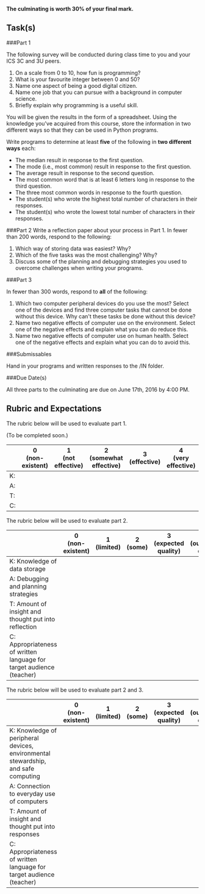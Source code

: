 **The culminating is worth 30% of your final mark.**

Task(s)
-------


###Part 1

The following survey will be conducted during class time to you and your ICS 3C and 3U peers. 

  1. On a scale from 0 to 10, how fun is programming?
  2. What is your favourite integer between 0 and 50?
  3. Name one aspect of being a good digital citizen.
  4. Name one job that you can pursue with a background in computer science.
  5. Briefly explain why programming is a useful skill.

You will be given the results in the form of a spreadsheet. Using the knowledge you've acquired from this course, store the information in two different ways so that they can be used in Python programs. 

Write programs to determine at least **five** of the following in **two different ways** each:

* The median result in response to the first question.
* The mode (i.e., most common) result in response to the first question.
* The average result in response to the second question.
* The most common word that is at least 6 letters long in response to the third question.
* The three most common words in response to the fourth question.
* The student(s) who wrote the highest total number of characters in their responses.
* The student(s) who wrote the lowest total number of characters in their responses.


###Part 2
Write a reflection paper about your process in Part 1. In fewer than 200 words, respond to the following:

  1. Which way of storing data was easiest? Why?
  2. Which of the five tasks was the most challenging? Why?
  3. Discuss some of the planning and debugging strategies you used to overcome challenges when writing your programs.


###Part 3

In fewer than 300 words, respond to **all** of the following:

  1. Which two computer peripheral devices do you use the most? Select one of the devices and find three computer tasks that cannot be done without this device. Why can't these tasks be done without this device?
  2. Name two negative effects of computer use on the environment. Select one of the negative effects and explain what you can do reduce this.
  3. Name two negative effects of computer use on human health. Select one of the negative effects and explain what you can do to avoid this. 

	
###Submissables

Hand in your programs and written responses to the /IN folder.


###Due Date(s)

All three parts to the culminating are due on June 17th, 2016 by 4:00 PM.


Rubric and Expectations
-----------------------

The rubric below will be used to evaluate part 1.

(To be completed soon.)

| | 0 <br> (non-existent) | 1 <br> (not effective) | 2 <br> (somewhat effective) | 3 <br> (effective) | 4 <br> (very effective) |
| --- | --- | --- | --- | --- | --- |
| K: | | | | | |
| A: | | | | | |
| T: | | | | | |
| C: | | | | | |

The rubric below will be used to evaluate part 2.

| | 0 <br> (non-existent) | 1 <br> (limited) | 2 <br> (some) | 3 <br> (expected quality) | 4 <br> (outstanding quality) |
| --- | --- | --- | --- | --- | --- |
| K: Knowledge of data storage  | | | | | |
| A: Debugging and planning strategies  | | | | | |
| T: Amount of insight and thought put into reflection | | | | | |
| C: Appropriateness of written language for target audience (teacher) | | | | | |

The rubric below will be used to evaluate part 2 and 3.

| | 0 <br> (non-existent) | 1 <br> (limited) | 2 <br> (some) | 3 <br> (expected quality) | 4 <br> (outstanding quality) |
| --- | --- | --- | --- | --- | --- |
| K: Knowledge of peripheral devices, environmental stewardship, and safe computing  | | | | | |
| A: Connection to everyday use of computers  | | | | | |
| T: Amount of insight and thought put into responses | | | | | |
| C: Appropriateness of written language for target audience (teacher) | | | | | |